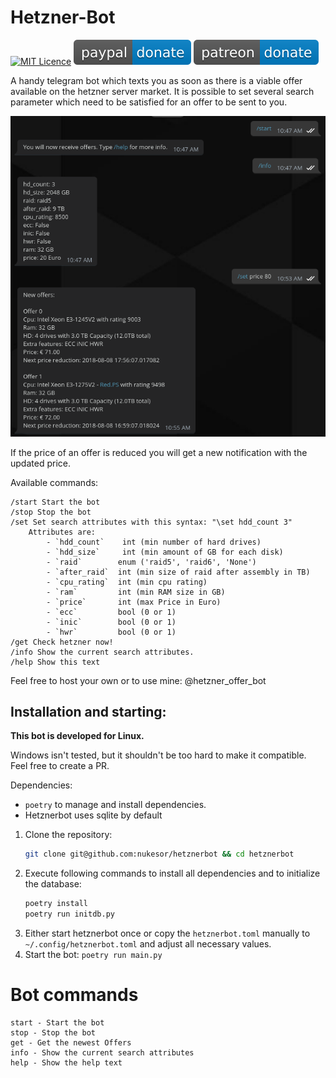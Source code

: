 # Hetzner-Bot

[![MIT Licence](https://img.shields.io/badge/license-MIT-success.svg)](https://github.com/Nukesor/pollbot/blob/master/LICENSE.md)
[![Paypal](https://github.com/Nukesor/images/blob/master/paypal-donate-blue.svg)](https://www.paypal.me/arnebeer/)
[![Patreon](https://github.com/Nukesor/images/blob/master/patreon-donate-blue.svg)](https://www.patreon.com/nukesor)


A handy telegram bot which texts you as soon as there is a viable offer available on the hetzner server market.
It is possible to set several search parameter which need to be satisfied for an offer to be sent to you.

<p align="center">
    <img src="https://raw.githubusercontent.com/Nukesor/images/master/hetzner_bot_reply.png">
</p>

If the price of an offer is reduced you will get a new notification with the updated price.

Available commands:

```
/start Start the bot
/stop Stop the bot
/set Set search attributes with this syntax: "\set hdd_count 3"
    Attributes are:
        - `hdd_count`    int (min number of hard drives)
        - `hdd_size`     int (min amount of GB for each disk)
        - `raid`        enum ('raid5', 'raid6', 'None')
        - `after_raid`  int (min size of raid after assembly in TB)
        - `cpu_rating`  int (min cpu rating)
        - `ram`         int (min RAM size in GB)
        - `price`       int (max Price in Euro)
        - `ecc`         bool (0 or 1)
        - `inic`        bool (0 or 1)
        - `hwr`         bool (0 or 1)
/get Check hetzner now!
/info Show the current search attributes.
/help Show this text
```

Feel free to host your own or to use mine: @hetzner_offer_bot


## Installation and starting:
**This bot is developed for Linux.**

Windows isn't tested, but it shouldn't be too hard to make it compatible. Feel free to create a PR.

Dependencies: 
- `poetry` to manage and install dependencies.
- Hetznerbot uses sqlite by default

1. Clone the repository: 
    ```sh
    git clone git@github.com:nukesor/hetznerbot && cd hetznerbot
    ```
2. Execute following commands to install all dependencies and to initialize the database:
    ```sh
    poetry install
    poetry run initdb.py
    ```
3. Either start hetznerbot once or copy the `hetznerbot.toml` manually to `~/.config/hetznerbot.toml` and adjust all necessary values.
4. Start the bot: `poetry run main.py`


# Bot commands

```
start - Start the bot
stop - Stop the bot
get - Get the newest Offers
info - Show the current search attributes
help - Show the help text
```
